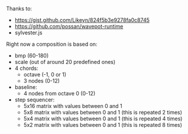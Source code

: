 Thanks to:
* https://gist.github.com/Likeyn/824f5b3e9278fa0c8745
* https://github.com/possan/wavepot-runtime
* sylvester.js

Right now a composition is based on:
* bmp (60-180)
* scale (out of around 20 predefined ones)
* 4 chords:
  * octave (-1, 0 or 1)
  * 3 nodes (0-12)
* baseline:
  * 4 nodes from octave 0 (0-12)
* step sequencer:
  * 5x16 matrix with values between 0 and 1
  * 5x8 matrix with values between 0 and 1 (this is repeated 2 times)
  * 5x4 matrix with values between 0 and 1 (this is repeated 4 times)
  * 5x2 matrix with values between 0 and 1 (this is repeated 8 times)